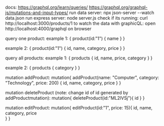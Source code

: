 docs: https://graphql.org/learn/queries/
https://graphql.org/graphql-js/mutations-and-input-types/
run data server: npx json-server --watch data.json
run express server: node server.js
check if its running: curl http://localhost:3000/products/1
to watch the data with graphicQL: open http://localhost:4000/graphql on browser

query one product:
example 1:
{
  product(id:"1") {
    name
  }
}

example 2:
{
  product(id:"1") {
    id,
    name,
    category,
    price
  }
}

query all products:
example 1:
{
  products {
    id,
    name,
    price,
    category
  }
}

example 2:
{
  products {
		category
  }
}

mutation addProduct:
mutation{
  addProduct(name: "Computer", category: "Technology", price: 200) {
    id,
    name,
    category,
    price
  }
}

mutation deleteProduct (note: change id of id generated by addProductmutation):
mutation{
  deleteProduct(id:"ML2lVSj"){
    id
  }
}

mutation editProduct:
mutation{
	editProduct(id:"1", price: 15){
  	id,
  	name,
  	category,
  	price  
	}
}
